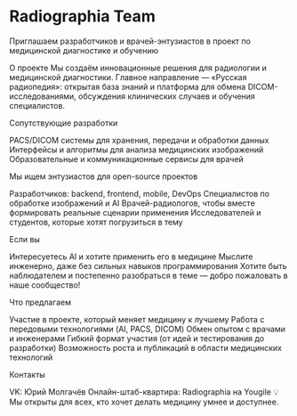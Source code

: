 # Radiographia Team

Приглашаем разработчиков и врачей-энтузиастов в проект по медицинской диагностике и обучению

О проекте Мы создаём инновационные решения для радиологии и медицинской диагностики.
Главное направление — «Русская радиопедия»: открытая база знаний и платформа для обмена DICOM-исследованиями, обсуждения клинических случаев и обучения специалистов.

Сопутствующие разработки

PACS/DICOM системы для хранения, передачи и обработки данных
Интерфейсы и алгоритмы для анализа медицинских изображений
Образовательные и коммуникационные сервисы для врачей

Мы ищем энтузиастов для open-source проектов

Разработчиков: backend, frontend, mobile, DevOps
Специалистов по обработке изображений и AI
Врачей-радиологов, чтобы вместе формировать реальные сценарии применения
Исследователей и студентов, которые хотят погрузиться в тему

Если вы

Интересуетесь AI и хотите применить его в медицине
Мыслите инженерно, даже без сильных навыков программирования
Хотите быть наблюдателем и постепенно разобраться в теме
— добро пожаловать в наше сообщество!

Что предлагаем

Участие в проекте, который меняет медицину к лучшему
Работа с передовыми технологиями (AI, PACS, DICOM)
Обмен опытом с врачами и инженерами
Гибкий формат участия (от идей и тестирования до разработки)
Возможность роста и публикаций в области медицинских технологий

Контакты

VK: Юрий Молгачёв
Онлайн-штаб-квартира: Radiographia на Yougile
💡 Мы открыты для всех, кто хочет делать медицину умнее и доступнее.
